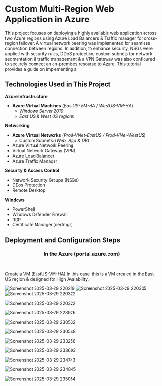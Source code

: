<h1>Custom Multi-Region Web Application in Azure </h1>
This project focuses on deploying a highly available web application across two Azure regions using Azure Load Balancers & Traffic manager for cross-region failover. A virtual network peering was implemented for seamless connection between regions. In addition, to enhance security, NSGs were applied with security rules, DDoS protection, custom subnets for network segmentation & traffic management & a VPN Gateway was also configured to securely connect an on-premises resourse to Azure. This tutorial provides a guide on implementing a 
<br />

<h2>Technologies Used in This Project</h2>

**Azure Infrastructure**
- **Azure Virtual Machines** (*EastUS-VM-HA / WestUS-VM-HA*)
  - *Windows Server 2019*
  - *East US & West US regions*

**Networking**
- **Azure Virtual Networks** (*Prod-VNet-EastUS / Prod-VNet-WestUS*)
  - Custom Subnets: (*Web, App & DB*)
- Azure Virtual Network Peering
- Virtual Network Gateway (VPN)
- Azure Load Balancer
- Azure Traffic Manager

**Security & Access Control**
- Network Security Groups (NSGs)
- DDos Protection
- Remote Desktop

**Windows**
- PowerShell
- Windows Defender Firewall
- RDP
- Certificate Manager (certmgr)

<h2>Deployment and Configuration Steps</h2>
<h3 align="center">In the Azure (portal.azure.com)</h3>
<br />
<p>
  Create a VM (EastUS-VM-HA) In this case, this is a VM created in the East US region & designed for High Avaiability.
</p>

![Screenshot 2025-03-29 220219](https://github.com/user-attachments/assets/e42616e7-85f3-4d0f-8816-0bff03a35e3e)
![Screenshot 2025-03-29 220305](https://github.com/user-attachments/assets/0b49f4f8-1f9c-4673-bfc8-f394526a72c3)
![Screenshot 2025-03-29 220322](https://github.com/user-attachments/assets/5712478c-34c5-4b7b-855e-0d0362ca390c)


![Screenshot 2025-03-29 220322](https://github.com/user-attachments/assets/b97bbdbd-0a15-4821-b1cc-0a6a99ac9e58)

![Screenshot 2025-03-29 223926](https://github.com/user-attachments/assets/933c7690-66fb-4766-a2b7-bc12ca00dcce)

![Screenshot 2025-03-29 230532](https://github.com/user-attachments/assets/a8b0acd4-b7ad-48b6-8835-bf04803035c1)


![Screenshot 2025-03-29 230548](https://github.com/user-attachments/assets/d343d4c3-52e8-464c-aa13-37f27e4f9ffc)

![Screenshot 2025-03-29 233256](https://github.com/user-attachments/assets/81e4c7dd-aebe-4451-9dfb-13c136e70f5f)

![Screenshot 2025-03-29 233603](https://github.com/user-attachments/assets/c5579ab1-a2a4-459f-8941-029fc9bdf544)

![Screenshot 2025-03-29 234743](https://github.com/user-attachments/assets/43ebcf11-a1a5-4307-816e-9e80c8c95459)

![Screenshot 2025-03-29 234845](https://github.com/user-attachments/assets/f2bdb786-e1b9-454e-a9db-59fcac2e168e)

![Screenshot 2025-03-29 235054](https://github.com/user-attachments/assets/9318e008-d4bc-433b-9bbb-02c2d6022d79)

















